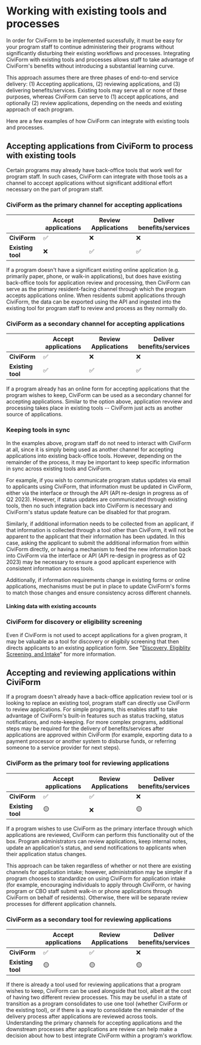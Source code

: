 # Working with existing tools and processes
In order for CiviForm to be implemented sucessfully, it must be easy for your program staff to continue administering their programs without significantly disturbing their existing workflows and processes. Integrating CiviForm with existing tools and processes allows staff to take advantage of CiviForm's benefits without introducing a substantial learning curve. 

This approach assumes there are three phases of end-to-end service delivery: (1) Accepting applications, (2) reviewing applications, and (3) delivering benefits/services. Existing tools may serve all or none of these purposes, whereas CiviForm can serve to (1) accept applications, and optionally (2) review applications, depending on the needs and existing approach of each program.

Here are a few examples of how CiviForm can integrate with existing tools and processes.

## Accepting applications from CiviForm to process with existing tools
Certain programs may already have back-office tools that work well for program staff. In such cases, CiviForm can integrate with those tools as a channel to acccept applications without significant additional effort necessary on the part of program staff.

### CiviForm as the primary channel for accepting applications
|  | Accept applications | Review Applications | Deliver benefits/services |
| -- | -- | -- | -- |
| **CiviForm** | ✅ | ❌ | ❌ |
| **Existing tool** | ❌ | ✅ | ✅ |

If a program doesn't have a significant existing online application (e.g. primarily paper, phone, or walk-in applications), but does have existing back-office tools for application review and processing, then CiviForm can serve as the primary resident-facing channel through which the program accepts applications online. When residents submit applications through CiviForm, the data can be exported using the API and ingested into the existing tool for program staff to review and process as they normally do.

### CiviForm as a secondary channel for accepting applications
|  | Accept applications | Review Applications | Deliver benefits/services |
| -- | -- | -- | -- |
| **CiviForm** | ✅ | ❌ | ❌ |
| **Existing tool** | ✅ | ✅ | ✅ |

If a program already has an online form for accepting applications that the program wishes to keep, CiviForm can be used as a secondary channel for accepting applications. Similar to the option above, application revview and processing takes place in existing tools -- CiviForm just acts as another source of applications.

### Keeping tools in sync
In the examples above, program staff do not need to interact with CiviForm at all, since it is simply being used as another channel for accepting applications into existing back-office tools. However, depending on the remainder of the process, it may be important to keep specific information in sync across existing tools and CiviForm.

For example, if you wish to communicate program status updates via email to applicants using CiviForm, that information must be updated in CiviForm, either via the interface or through the API (API re-design in progress as of Q2 2023). However, if status updates are communicated through existing tools, then no such integration back into CiviForm is necessary and CiviForm's status update feature can be disabled for that program.

Similarly, if additional information needs to be collected from an applicant, if that information is collected through a tool other than CiviForm, it will not be apparent to the applicant that their information has been updated. In this case, asking the applicant to submit the additional information from within CiviForm directly, or having a mechanism to feed the new information back into CiviForm via the interface or API (API re-design in progress as of Q2 2023) may be necessary to ensure a good applicant experience with consistent information across tools.

Additionally, if information requirements change in existing forms or online applications, mechanisms must be put in place to update CiviForm's forms to match those changes and ensure consistency across different channels.

#### Linking data with existing accounts

[comment]: # (TODO: Add details here.)

### CiviForm for discovery or eligibility screening
Even if CiviForm is not used to accept applications for a given program, it may be valuable as a tool for discovery or eligibily screening that then directs applicants to an existing application form. See "[Discovery, Eligiblity Screening, and Intake](discovery-eligibility-intake.md)" for more information.

## Accepting and reviewing applications within CiviForm
If a program doesn't already have a back-office application review tool or is looking to replace an existing tool, program staff can directly use CiviForm to review applications. For simple programs, this enables staff to take advantage of CiviForm's built-in features such as status tracking, status notifications, and note-keeping. For more complex programs, additional steps may be required for the delivery of benefits/services after applications are approved within CiviForm (for example, exporting data to a payment processor or another system to disburse funds, or referring someone to a service provider for next steps).

### CiviForm as the primary tool for reviewing applications
|  | Accept applications | Review Applications | Deliver benefits/services |
| -- | -- | -- | -- |
| **CiviForm** | ✅ | ✅ | ❌ |
| **Existing tool** | 🟡 | ❌ | 🟡 |

If a program wishes to use CiviForm as the primary interface through which applications are reviewed, CiviForm can perform this functionality out of the box. Program administrators can review applications, keep internal notes, update an application's status, and send notifications to applicants when their application status changes.

This approach can be taken regardless of whether or not there are existing channels for application intake; however, administration may be simpler if a program chooses to standardize on using CiviForm for application intake (for example, encouraging individuals to apply through CiviForm, or having program or CBO staff submit walk-in or phone applications through CiviForm on behalf of residents). Otherwise, there will be separate review processes for different application channels.

### CiviForm as a secondary tool for reviewing applications
|  | Accept applications | Review Applications | Deliver benefits/services |
| -- | -- | -- | -- |
| **CiviForm** | ✅ | ✅ | ❌ |
| **Existing tool** | 🟡 | 🟡 | 🟡 |

If there is already a tool used for reviewing applications that a program wishes to keep, CiviForm can be used alongside that tool, albeit at the cost of having two different review processes. This may be useful in a state of transition as a program consolidates to use one tool (whether CiviForm or the existing tool), or if there is a way to consolidate the remainder of the delivery process after applications are reviewed across tools. Understanding the primary channels for accepting applications and the downstream processes after applications are review can help make a decision about how to best integrate CiviForm within a program's workflow.
